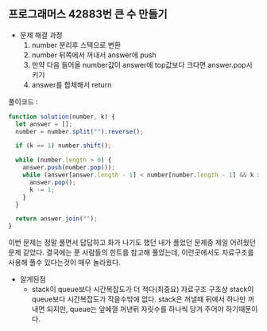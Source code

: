 ## 프로그래머스 42883번 큰 수 만들기

- 문제 해결 과정
  1. number 분리후 스택으로 변환
  2. number 뒤쪽에서 꺼내서 answer에 push
  3. 만약 다음 들어올 number값이 answer에 top값보다 크다면 answer.pop시키기
  4. answer를 합체해서 return

풀이코드 :

```jsx
function solution(number, k) {
  let answer = [];
  number = number.split("").reverse();

  if (k == 1) number.shift();

  while (number.length > 0) {
    answer.push(number.pop());
    while (answer[answer.length - 1] < number[number.length - 1] && k > 0) {
      answer.pop();
      k -= 1;
    }
  }

  return answer.join("");
}
```

이번 문제는 정말 풀면서 답답하고 화가 나기도 했던 내가 풀었던 문제중 제일 어려웠던 문제 같았다. 결국에는 푼 사람들의 힌트를 참고해 풀었는데, 이런곳에서도 자료구조를 사용해 풀수 있다는것이 매우 놀라웠다.

- 알게된점
  - stack이 queue보다 시간복잡도가 더 적다(최중요)
    자료구조 구조상 stack이 queue보다 시간복잡도가 작을수밖에 없다. stack은 꺼낼때 뒤에서 하나만 꺼내면 되지만, queue는 앞에껄 꺼낸뒤 자릿수를 하나씩 당겨 주어야 하기때문이다.
